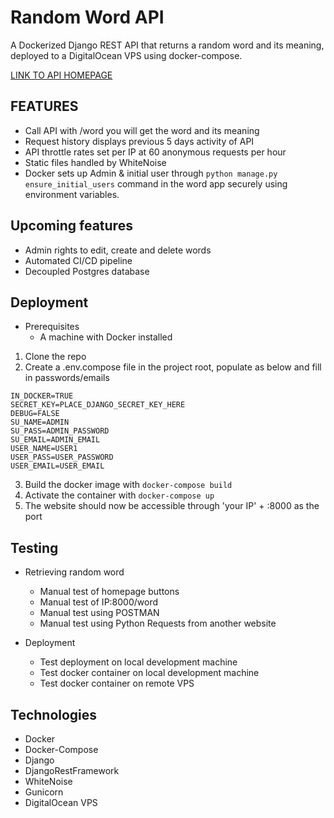 # Random Word API

A Dockerized Django REST API that returns a random word and its meaning, deployed to a DigitalOcean VPS using docker-compose.

[LINK TO API HOMEPAGE](http://46.101.13.65:8000)

## FEATURES

- Call API with /word you will get the word and its meaning
- Request history displays previous 5 days activity of API
- API throttle rates set per IP at 60 anonymous requests per hour
- Static files handled by WhiteNoise
- Docker sets up Admin & initial user through ```python manage.py ensure_initial_users``` command in the word app securely using environment variables.

## Upcoming features

- Admin rights to edit, create and delete words
- Automated CI/CD pipeline
- Decoupled Postgres database

## Deployment

* Prerequisites
    * A machine with Docker installed

1. Clone the repo
1. Create a .env.compose file in the project root, populate as below and fill in passwords/emails
``` 
IN_DOCKER=TRUE
SECRET_KEY=PLACE_DJANGO_SECRET_KEY_HERE
DEBUG=FALSE
SU_NAME=ADMIN
SU_PASS=ADMIN_PASSWORD
SU_EMAIL=ADMIN_EMAIL
USER_NAME=USER1
USER_PASS=USER_PASSWORD
USER_EMAIL=USER_EMAIL
```
3. Build the docker image with ```docker-compose build```
4. Activate the container with ```docker-compose up```
5. The website should now be accessible through 'your IP' + :8000 as the port

## Testing

* Retrieving random word
    * Manual test of homepage buttons
    * Manual test of IP:8000/word
    * Manual test using POSTMAN
    * Manual test using Python Requests from another website

* Deployment
    * Test deployment on local development machine
    * Test docker container on local development machine
    * Test docker container on remote VPS

## Technologies

* Docker
* Docker-Compose
* Django
* DjangoRestFramework
* WhiteNoise
* Gunicorn
* DigitalOcean VPS